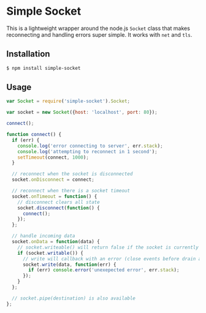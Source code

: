 # Simple Socket

This is a lightweight wrapper around the node.js `Socket` class that makes reconnecting and handling errors super simple. It works with `net` and `tls`.

## Installation

```bash
$ npm install simple-socket
```

## Usage

```js
var Socket = require('simple-socket').Socket;

var socket = new Socket({host: 'localhost', port: 80});

connect();

function connect() {
  if (err) {
    console.log('error connecting to server', err.stack);
    console.log('attempting to reconnect in 1 second');
    setTimeout(connect, 1000);
  }

  // reconnect when the socket is disconnected
  socket.onDisconnect = connect;

  // reconnect when there is a socket timeout
  socket.onTimeout = function() {
    // disconnect clears all state
    socket.disconnect(function() {
      connect();
    });
  };

  // handle incoming data
  socket.onData = function(data) {
    // socket.writeable() will return false if the socket is currently disconnected or the underlying socket is not writable
    if (socket.writable()) {
      // write will callback with an error (close events before drain are treated as an error)
      socket.write(data, function(err) {
        if (err) console.error('unexepected error', err.stack);
      });
    }
  };

  // socket.pipe(destination) is also available
};

```
